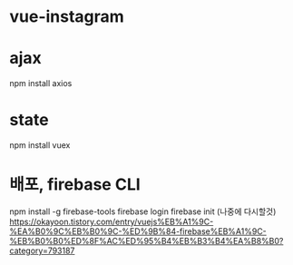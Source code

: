 # vue-instagram

# ajax
npm install axios

# state
npm install vuex

# 배포, firebase CLI
npm install -g firebase-tools
firebase login
firebase init
(나중에 다시할것)
https://okayoon.tistory.com/entry/vuejs%EB%A1%9C-%EA%B0%9C%EB%B0%9C-%ED%9B%84-firebase%EB%A1%9C-%EB%B0%B0%ED%8F%AC%ED%95%B4%EB%B3%B4%EA%B8%B0?category=793187